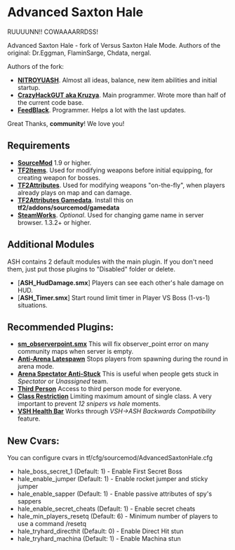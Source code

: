 # Advanced Saxton Hale
RUUUUNN!! COWAAAARRDSS!

Advanced Saxton Hale - fork of Versus Saxton Hale Mode. Authors of the original: Dr.Eggman, FlaminSarge, Chdata, nergal.

Authors of the fork:

- [**NITROYUASH**](http://steamcommunity.com/profiles/76561198045687452). Almost all ideas, balance, new item abilities and initial startup.
- [**CrazyHackGUT aka Kruzya**](https://kruzya.me). Main programmer. Wrote more than half of the current code base.
- [**FeedBlack**](http://steamcommunity.com/profiles/76561198278138597). Programmer. Helps a lot with the last updates.

Great Thanks, **community**! We love you!

## Requirements
- [**SourceMod**](https://www.sourcemod.net/downloads.php?branch=stable) 1.9 or higher.
- [**TF2Items**](https://builds.limetech.io/?project=tf2items). Used for modifying weapons before initial equipping, for creating weapon for bosses.
- [**TF2Attributes**](https://github.com/FlaminSarge/tf2attributes/releases). Used for modifying weapons "on-the-fly", when players already plays on map and can damage.
- [**TF2Attributes Gamedata**](https://raw.githubusercontent.com/FlaminSarge/tf2attributes/master/tf2.attributes.txt). Install this on **tf2/addons/sourcemod/gamedata**
- [**SteamWorks**](https://forums.alliedmods.net/showthread.php?t=229556). _Optional_. Used for changing game name in server browser. 1.3.2+ or higher.

## Additional Modules
ASH contains 2 default modules with the main plugin. If you don't need them, just put those plugins to "Disabled" folder or delete.
- [**ASH_HudDamage.smx**] Players can see each other's hale damage on HUD.
- [**ASH_Timer.smx**] Start round limit timer in Player VS Boss (1-vs-1) situations.

## Recommended Plugins:
- [**sm_observerpoint.smx**](https://forums.alliedmods.net/showthread.php?p=724109) This will fix observer_point error on many community maps when server is empty.
- [**Anti-Arena Latespawn**](https://forums.alliedmods.net/showthread.php?t=316597) Stops players from spawning during the round in arena mode.
- [**Arena Spectator Anti-Stuck**](https://github.com/jobggun/Sourcemod-Anti-Unassigned-Stuck) This is useful when people gets stuck in _Spectator_ or _Unassigned_ team.
- [**Third Person**](https://forums.alliedmods.net/showthread.php?p=1694178) Access to third person mode for everyone.
- [**Class Restriction**](https://forums.alliedmods.net/showthread.php?p=642353) Limiting maximum amount of single class. A very important to prevent _12 snipers vs hale_ moments.
- [**VSH Health Bar**](https://forums.alliedmods.net/showpost.php?p=2106597&postcount=4200) Works through _VSH->ASH Backwards Compatibility_ feature.

## New Cvars:
You can configure cvars in tf/cfg/sourcemod/AdvancedSaxtonHale.cfg

- hale_boss_secret_1 (Default: 1) - Enable First Secret Boss
- hale_enable_jumper (Default: 1) - Enable rocket jumper and sticky jumper
- hale_enable_sapper (Default: 1) - Enable passive attributes of spy's sappers
- hale_enable_secret_cheats (Default: 1) - Enable secret cheats
- hale_min_players_resetq (Default: 6) - Minimum number of players to use a command /resetq
- hale_tryhard_directhit (Default: 0) - Enable Direct Hit stun
- hale_tryhard_machina (Default: 1) - Enable Machina stun
